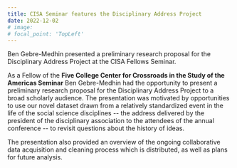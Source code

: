```yaml
---
title: CISA Seminar features the Disciplinary Address Project
date: 2022-12-02
# image:
# focal_point: 'TopLeft'
---
```


Ben Gebre-Medhin presented a preliminary research proposal for the Disciplinary Address Project at the CISA Fellows Seminar.

<!--more-->

As a Fellow of the **Five College Center for Crossroads in the Study of the Americas Seminar** Ben Gebre-Medhin had the opportunity to present a preliminary research proposal for the Disciplinary Address Project to a broad scholarly audience. The presentation was motivated by opportunities to use our novel dataset drawn from a relatively standardized event in the life of the social science disciplines -- the address delivered by the president of the disciplinary association to the attendees of the annual conference -- to revisit questions about the history of ideas.

The presentation also provided an overview of the ongoing collaborative data acquisition and cleaning process which is distributed, as well as plans for future analysis. 